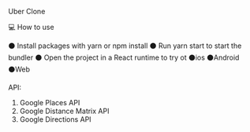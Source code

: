 Uber Clone

💻 How to use

⚫️ Install packages with yarn or npm install
⚫️ Run yarn start to start the bundler
⚫️ Open the project in a React runtime to try ot
    ⚫️ios
    ⚫️Android
    ⚫️Web



API:
1. Google Places API
2. Google Distance Matrix API
3. Google Directions API
